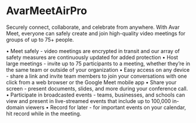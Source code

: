 # AvarMeetAirPro
Securely connect, collaborate, and celebrate from anywhere. With Avar Meet, everyone can safely create and join high-quality video meetings for groups of up to 75+ people.

• Meet safely - video meetings are encrypted in transit and our array of safety measures are continuously updated for added protection
• Host large meetings - invite up to 75 participants to a meeting, whether they’re in the same team or outside of your organization
• Easy access on any device - share a link and invite team members to join your conversations with one click from a web browser or the Google Meet mobile app
• Share your screen - present documents, slides, and more during your conference call.
• Participate in broadcasted events - teams, businesses, and schools can view and present in live-streamed events that include up to 100,000 in-domain viewers
• Record for later - for important events on your calendar, hit record while in the meeting.
